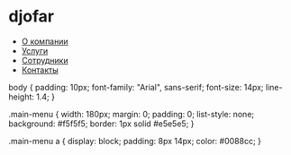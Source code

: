 # djofar
<html lang="ru">
    <head>
        <meta charset="utf-8">
        <title>Main menu</title>
    </head>
    <body>
        <ul class="main-menu">
            <li><a href="#company">О компании</a></li>
            <li><a href="#services">Услуги</a></li>
            <li><a href="#team">Сотрудники</a></li>
            <li><a href="#contacts">Контакты</a></li>
        </ul>
    </body>
</html>

body {
    padding: 10px;
    font-family: "Arial", sans-serif;
    font-size: 14px;
    line-height: 1.4;
}

.main-menu {
    width: 180px;
    margin: 0;
    padding: 0;
    list-style: none;
    background: #f5f5f5;
    border: 1px solid #e5e5e5;
}

.main-menu a {
    display: block;
    padding: 8px 14px;
    color: #0088cc;
}
